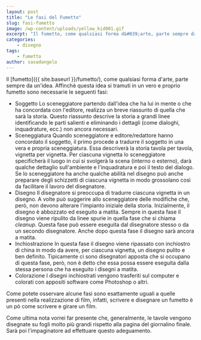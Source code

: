 ```yaml
---
layout: post
title: "Le fasi del Fumetto"
slug: fasi-fumetto
image: /wp-content/uploads/yellow_kid001.gif
excerpt: "Il fumetto, come qualsiasi forma d&#039;arte, parte sempre da un&#039;idea. Affinchè questa idea si tramuti in un vero e proprio fumetto sono necessarie le seguenti"
categories:
    - disegno
tags:
    - fumetto
author: sasadangelo
---
```


Il [fumetto]({{ site.baseurl }}/fumetto/), come qualsiasi forma d'arte, parte sempre da un'idea. Affinchè questa idea si tramuti in un vero e proprio fumetto sono necessarie le seguenti fasi:

- Soggetto Lo sceneggiatore partendo dall'idea che ha lui in mente o che ha concordata con l'editore, realizza un breve riassunto di quella che sarà la storia. Questo riassunto descrive la storia a grandi linee identificando le parti salienti e eliminando i dettagli (come dialoghi, inquadrature, ecc.) non ancora necessari.
- Sceneggiatura Quando sceneggiatore e editore/redattore hanno concordato il soggetto, il primo procede a tradurre il soggetto in una vera e propria sceneggiatura. Essa descriverà la storia tavola per tavola, vignetta per vignetta. Per ciascuna vignetta lo sceneggiatore specificherà il luogo in cui si svolgerà la scena (interno o esterno), darà qualche dettaglio sull'ambiente e l'inquadratura e poi il testo del dialogo. Se lo sceneggiatore ha anche qualche abilità nel disegno può anche preparare degli schizzetti di ciascuna vignetta in modo grossolano così da facilitare il lavoro del disegnatore.
- Disegno Il disegnatore si preoccupa di tradurre ciascuna vignetta in un disegno. A volte può suggerire allo sceneggiatore delle modifiche che, però, non devono alterare l'impianto iniziale della storia. Inizialmente, il disegno è abbozzato ed eseguito a matita. Sempre in questa fase il disegno viene ripulito da linee spurie in quella fase che si chiama _cleanup_. Questa fase può essere eseguita dal disegnatore stesso o da un secondo disegnatore. Anche dopo questa fase il disegno sarà ancora a matita.
- Inchiostrazione In questa fase il disegno viene ripassato con inchiostro di china in modo da avere, per ciascuna vignetta, un disegno pulito e ben definito. Tipicamente ci sono disegnatori apposta che si occupano di questa fase, però, non è detto che essa possa essere eseguita dalla stessa persona che ha eseguito i disegni a matita.
- Colorazione I disegni inchiostrati vengono trasferiti sul computer e colorati con appositi software come Photoshop o altri.

Come potete osservare alcune fasi sono esattamente uguali a quelle presenti nella realizzazione di film, infatti, scrivere e disegnare un fumetto è un pò come scrivere e girare un film.

Come ultima nota vorrei far presente che, generalmente, le tavole vengono disegnate su fogli molto più grandi rispetto alla pagina del giornalino finale. Sarà poi l'impaginatore ad effettuare questo adeguamento.
